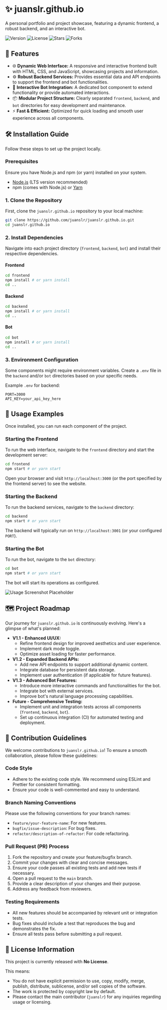 # ✨ juanslr.github.io

A personal portfolio and project showcase, featuring a dynamic frontend, a robust backend, and an interactive bot.

![Version](https://img.shields.io/badge/version-1.0.0-blue) 
![License](https://img.shields.io/badge/license-No%20License-red) 
![Stars](https://img.shields.io/github/stars/juanslr/juanslr.github.io?style=social) 
![Forks](https://img.shields.io/github/forks/juanslr/juanslr.github.io?style=social)

## 🚀 Features

*   🌐 **Dynamic Web Interface:** A responsive and interactive frontend built with HTML, CSS, and JavaScript, showcasing projects and information.
*   ⚙️ **Robust Backend Services:** Provides essential data and API endpoints to support the frontend and bot functionalities.
*   🤖 **Interactive Bot Integration:** A dedicated bot component to extend functionality or provide automated interactions.
*   📦 **Modular Project Structure:** Clearly separated `frontend`, `backend`, and `bot` directories for easy development and maintenance.
*   ⚡ **Fast & Efficient:** Optimized for quick loading and smooth user experience across all components.


## 🛠️ Installation Guide

Follow these steps to set up the project locally.

### Prerequisites

Ensure you have Node.js and npm (or yarn) installed on your system.

*   [Node.js](https://nodejs.org/en/download/) (LTS version recommended)
*   npm (comes with Node.js) or [Yarn](https://yarnpkg.com/getting-started/install)

### 1. Clone the Repository

First, clone the `juanslr.github.io` repository to your local machine:

```bash
git clone https://github.com/juanslr/juanslr.github.io.git
cd juanslr.github.io
```

### 2. Install Dependencies

Navigate into each project directory (`frontend`, `backend`, `bot`) and install their respective dependencies.

#### Frontend

```bash
cd frontend
npm install # or yarn install
cd ..
```

#### Backend

```bash
cd backend
npm install # or yarn install
cd ..
```

#### Bot

```bash
cd bot
npm install # or yarn install
cd ..
```

### 3. Environment Configuration

Some components might require environment variables. Create a `.env` file in the `backend` and/or `bot` directories based on your specific needs.

Example `.env` for backend:

```
PORT=3000
API_KEY=your_api_key_here
```


## 🚀 Usage Examples

Once installed, you can run each component of the project.

### Starting the Frontend

To run the web interface, navigate to the `frontend` directory and start the development server:

```bash
cd frontend
npm start # or yarn start
```

Open your browser and visit `http://localhost:3000` (or the port specified by the frontend server) to see the website.

### Starting the Backend

To run the backend services, navigate to the `backend` directory:

```bash
cd backend
npm start # or yarn start
```

The backend will typically run on `http://localhost:3001` (or your configured `PORT`).

### Starting the Bot

To run the bot, navigate to the `bot` directory:

```bash
cd bot
npm start # or yarn start
```

The bot will start its operations as configured.

![Usage Screenshot Placeholder]([placeholder])


## 🗺️ Project Roadmap

Our journey for `juanslr.github.io` is continuously evolving. Here's a glimpse of what's planned:

*   **V1.1 - Enhanced UI/UX:**
    *   Refine frontend design for improved aesthetics and user experience.
    *   Implement dark mode toggle.
    *   Optimize asset loading for faster performance.
*   **V1.2 - Expanded Backend APIs:**
    *   Add new API endpoints to support additional dynamic content.
    *   Integrate database for persistent data storage.
    *   Implement user authentication (if applicable for future features).
*   **V1.3 - Advanced Bot Features:**
    *   Introduce more interactive commands and functionalities for the bot.
    *   Integrate bot with external services.
    *   Improve bot's natural language processing capabilities.
*   **Future - Comprehensive Testing:**
    *   Implement unit and integration tests across all components (`frontend`, `backend`, `bot`).
    *   Set up continuous integration (CI) for automated testing and deployment.


## 🤝 Contribution Guidelines

We welcome contributions to `juanslr.github.io`! To ensure a smooth collaboration, please follow these guidelines:

### Code Style

*   Adhere to the existing code style. We recommend using ESLint and Prettier for consistent formatting.
*   Ensure your code is well-commented and easy to understand.

### Branch Naming Conventions

Please use the following conventions for your branch names:

*   `feature/your-feature-name`: For new features.
*   `bugfix/issue-description`: For bug fixes.
*   `refactor/description-of-refactor`: For code refactoring.

### Pull Request (PR) Process

1.  Fork the repository and create your feature/bugfix branch.
2.  Commit your changes with clear and concise messages.
3.  Ensure your code passes all existing tests and add new tests if necessary.
4.  Open a pull request to the `main` branch.
5.  Provide a clear description of your changes and their purpose.
6.  Address any feedback from reviewers.

### Testing Requirements

*   All new features should be accompanied by relevant unit or integration tests.
*   Bug fixes should include a test that reproduces the bug and demonstrates the fix.
*   Ensure all tests pass before submitting a pull request.


## 📄 License Information

This project is currently released with **No License**.

This means:

*   You do not have explicit permission to use, copy, modify, merge, publish, distribute, sublicense, and/or sell copies of the software.
*   The work is protected by copyright law by default.
*   Please contact the main contributor (`juanslr`) for any inquiries regarding usage or licensing.
